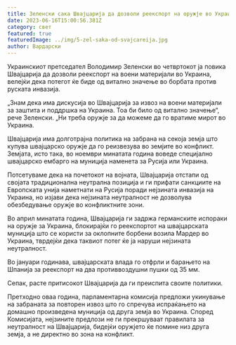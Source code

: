```yaml
---
title: Зеленски сака Швајцарија да дозволи реекспорт на оружје во Украина
date: 2023-06-16T15:00:56.381Z
category: свет
featured: true
featuredImage: ../img/5-zel-saka-od-svajcareija.jpg
author: Вардарски
---
```

Украинскиот претседател Володимир Зеленски во четвртокот ја повика Швајцарија да дозволи реекспорт на воени материјали во Украина, велејќи дека потегот ќе биде од витално значење во борбата против руската инвазија.

„Знам дека има дискусија во Швајцарија за извоз на воени материјали за заштита и поддршка на Украина. Тоа би било од витално значење“, рече Зеленски. „Ни треба оружје за да можеме да го вратиме мирот во Украина.

Швајцарија има долготрајна политика на забрана на секоја земја што купува швајцарско оружје да го реизвезува во земјите во конфликт. Земјата, исто така, во ноември минатата година воведе специјално швајцарско ембарго на муниција наменета за Русија или Украина.

Потсетуваме дека на почетокот на војната, Швајцарија отстапи од својата традиционална неутрална позиција и ги прифати санкциите на Европската унија наметнати на Русија поради нејзината инвазија на Украина, но изјави дека нејзината неутралност не дозволува обезбедување оружје во конфликтните зони.

Во април минатата година, Швајцарија ги задржа германските испораки на оружје за Украина, блокирајќи го реекспортот на швајцарската муниција што се користи за оклопните борбени возила Мардер во Украина, тврдејќи дека таквиот потег ќе ја наруши нејзината неутралност.

Во јануари годинава, швајцарската влада го отфрли и барањето на Шпанија за реекспорт на два противвоздушни пушки од 35 мм.

Сепак, расте притисокот Швајцарија да ги преиспита своите политики.

Претходно оваа година, парламентарна комисија предложи укинување на забраната за повторен извоз што го спречува испраќањето на домашно произведена муниција од друга земја во Украина. Според Комисијата, нејзините предлози не ги прекршуваат правилата за неутралност на Швајцарија, бидејќи оружјето ќе помине низ друга земја, а не директно во зона на конфликт.
